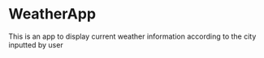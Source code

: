 # WeatherApp
This is an app to display current weather information according to the city inputted by user 
